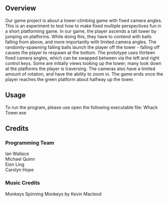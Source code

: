 ## Overview
Our game project is about a tower-climbing game with fixed camera angles. This is an experiment to test how to make fixed multiple perspectives fun in a short platforming game.
In our game, the player ascends a tall tower by jumping on platforms.  While doing this, they have to contend with balls falling from above, and more importantly with limited camera angles. The randomly-spawning falling balls launch the player off the tower - falling off causes the player to respawn at the bottom. The prototype uses thirteen fixed camera angles, which can be swapped between via the left and right control keys. Some are initially views looking up the tower; many look down at the platforms the player is traversing. The cameras also have a limited amount of rotation, and have the ability to zoom in. The game ends once the player reaches the green platform about halfway up the tower.

## Usage 
To run the program, please use open the following executable file:
Whack Tower.exe

## Credits
### Programming Team
Ian Wallace <br />
Michael Quinn <br />
Eion Ling <br />
Carolyn Hope

### Music Credits
Monkeys Spinning Monkeys by Kevin Macleod
